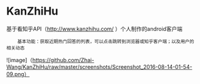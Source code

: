 # KanZhiHu
基于看知乎API（http://www.kanzhihu.com/ ）个人制作的android客户端
        
        基本功能：获取近期热门回答的列表，可以点击跳转到浏览器或知乎客户端；以及用户的相关动态
        
![image]（https://github.com/Zhai-Wang/KanZhiHu/raw/master/screenshots/Screenshot_2016-08-14-01-54-09.png）
    

